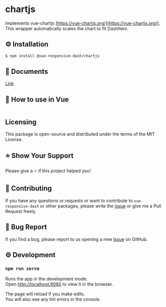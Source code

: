 # chartjs

Implements vue-chartjs [https://vue-chartjs.org/](https://vue-chartjs.org/).
This wrapper automatically scales the chart to fit DashItem. 

## ⚙️ Installation
```sh
$ npm install @vue-responsive-dash/chartjs
```

## 📄 Documents
[Link](https://vue-responsive-dash.netlify.com/)

## 🚀 How to use in Vue

```vue

```

## Licensing
This package is open-source and distributed under the terms of the MIT License.

## ⭐️ Show Your Support
Please give a ⭐️ if this project helped you!

## 👏 Contributing
If you have any questions or requests or want to contribute to `vue-responsive-dash` or other packages, please write the [issue](https://github.com/bensladden/vue-responsive-dash/issues) or give me a Pull Request freely.

## 🐞 Bug Report
If you find a bug, please report to us opening a new [Issue](https://github.com/bensladden/vue-responsive-dash/issues) on GitHub.

## ⚙️ Development
### `npm run serve`

Runs the app in the development mode.<br>
Open [http://localhost:8080](http://localhost:8080) to view it in the browser.

The page will reload if you make edits.<br>
You will also see any lint errors in the console.